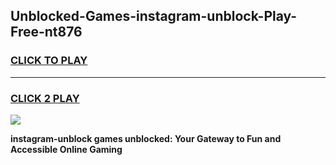 
## Unblocked-Games-instagram-unblock-Play-Free-nt876
<h3>
<a href="https://premium76.site?title=instagram-unblock&ref=23A">CLICK TO PLAY</a></h3>
<hr>

<h3>
<a href="https://premium76.site?title=instagram-unblock&ref=23A">CLICK 2 PLAY</a>
  
</h3>

<a href="https://premium76.site?title=instagram-unblock&ref=23A"><img src="https://clearcache.store/games.png"></a>


**instagram-unblock games unblocked: Your Gateway to Fun and Accessible Online Gaming**
